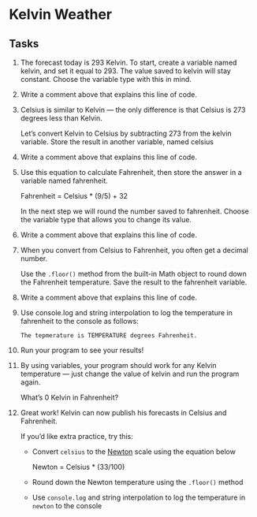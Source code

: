 # Kelvin Weather

## Tasks

1.  The forecast today is 293 Kelvin. To start, create a variable named kelvin, and set it equal to 293.
    The value saved to kelvin will stay constant. Choose the variable type with this in mind.

2.  Write a comment above that explains this line of code.

3.  Celsius is similar to Kelvin — the only difference is that Celsius is 273 degrees less than Kelvin.

    Let’s convert Kelvin to Celsius by subtracting 273 from the kelvin variable. Store the result in another variable, named celsius

4.  Write a comment above that explains this line of code.

5.  Use this equation to calculate Fahrenheit, then store the answer in a variable named fahrenheit.

    Fahrenheit = Celsius \* (9/5) + 32

    In the next step we will round the number saved to fahrenheit. Choose the variable type that allows you to change its value.

6.  Write a comment above that explains this line of code.

7.  When you convert from Celsius to Fahrenheit, you often get a decimal number.

    Use the `.floor()` method from the built-in Math object to round down the Fahrenheit temperature. Save the result to the fahrenheit variable.

8.  Write a comment above that explains this line of code.

9.  Use console.log and string interpolation to log the temperature in fahrenheit to the console as follows:

        The tepmerature is TEMPERATURE degrees Fahrenheit.

10. Run your program to see your results!

11. By using variables, your program should work for any Kelvin temperature — just change the value of kelvin and run the program again.

    What’s 0 Kelvin in Fahrenheit?

12. Great work! Kelvin can now publish his forecasts in Celsius and Fahrenheit.

    If you’d like extra practice, try this:

    - Convert `celsius` to the [Newton](https://en.wikipedia.org/wiki/Newton_scale) scale using the equation below

      Newton = Celsius \* (33/100)

    - Round down the Newton temperature using the `.floor()` method
    - Use `console.log` and string interpolation to log the temperature in `newton` to the console
